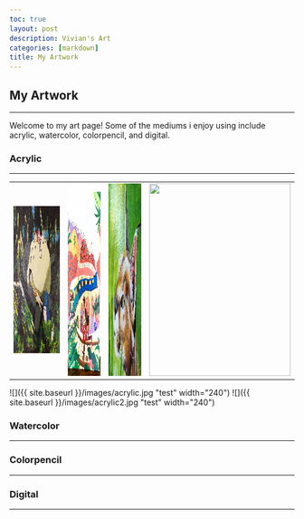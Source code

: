 ```yaml
---
toc: true
layout: post
description: Vivian's Art
categories: [markdown]
title: My Artwork
---
```

<h2>My Artwork</h2>
<hr>
<p>Welcome to my art page! Some of the mediums i enjoy using include acrylic, watercolor, colorpencil, and digital.</p>

<h3>Acrylic</h3>
<hr>
<table>
    <tr>
        <td><img src ="https://github.com/vivianknee/FastPages/blob/master/images/acrylic.jpg?raw=true" width="350" height="260"></td>
        <td><img src="https://github.com/vivianknee/FastPages/blob/master/images/acrylic2.jpg?raw=true" width="250" height="340"></td>
        <td><img src="https://github.com/vivianknee/FastPages/blob/master/images/acrylic3.jpg?raw=true" width="250" height="340"></td>
        <td><img src="https://github.com/vivianknee/FastPages/blob/master/images/acrylic4.jpg?raw=true" width="250" height="340"></td>
    <tr>
<table>
![]({{ site.baseurl }}/images/acrylic.jpg "test" width="240")
![]({{ site.baseurl }}/images/acrylic2.jpg "test" width="240")

<h3>Watercolor</h3>
<hr>
<h3>Colorpencil</h3>
<hr>
<h3>Digital</h3>
<hr>
